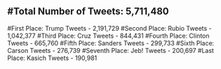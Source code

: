 #Total Number of Tweets: 5,711,480 
---
#First Place: Trump Tweets - 2,191,729
#Second Place: Rubio Tweets - 1,042,377
#Third Place: Cruz Tweets - 844,431
#Fourth Place: Clinton Tweets - 665,760
#Fifth Place: Sanders Tweets - 299,733
#Sixth Place: Carson Tweets - 276,739
#Seventh Place: Jeb! Tweets - 200,697
#Last Place: Kasich Tweets - 190,981
